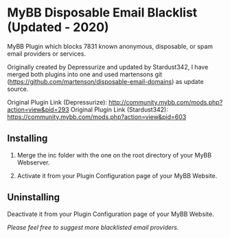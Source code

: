 # MyBB Disposable Email Blacklist (Updated - 2020)
MyBB Plugin which blocks 7831 known anonymous, disposable, or spam email providers or services.

Originally created by Depressurize and updated by Stardust342, I have merged both plugins into one and used martensons git (https://github.com/martenson/disposable-email-domains) as update source.

Original Plugin Link (Depressurize): http://community.mybb.com/mods.php?action=view&pid=293
Original Plugin Link (Stardust342): https://community.mybb.com/mods.php?action=view&pid=603

<h2>Installing</h2> 

1) Merge the inc folder with the one on the root directory of your MyBB Webserver.

2) Activate it from your Plugin Configuration page of your MyBB Website.

<h2>Uninstalling</h2>

Deactivate it from your Plugin Configuration page of your MyBB Website.

<em>Please feel free to suggest more blacklisted email providers.</em>